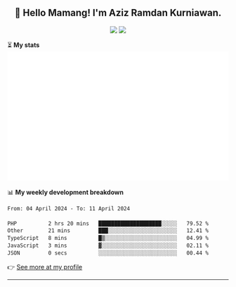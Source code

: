 <h2 align="center">👋 Hello Mamang! I'm Aziz Ramdan Kurniawan.</h2>  
<p align="center">
  <img src="https://komarev.com/ghpvc/?username=azizramdan">
  <img src="https://wakatime.com/badge/user/90056fa0-4c31-4eca-954e-2a3ac05896f9.svg">
</p>
    
⏳ **My stats**  
![](https://raw.githubusercontent.com/azizramdan/github-stats/master/generated/overview.svg#gh-dark-mode-only)

📊 **My weekly development breakdown**
<!--START_SECTION:waka-->

```txt
From: 04 April 2024 - To: 11 April 2024

PHP          2 hrs 20 mins   ████████████████████░░░░░   79.52 %
Other        21 mins         ███░░░░░░░░░░░░░░░░░░░░░░   12.41 %
TypeScript   8 mins          █▒░░░░░░░░░░░░░░░░░░░░░░░   04.99 %
JavaScript   3 mins          ▓░░░░░░░░░░░░░░░░░░░░░░░░   02.11 %
JSON         0 secs          ░░░░░░░░░░░░░░░░░░░░░░░░░   00.44 %
```

<!--END_SECTION:waka-->
👉 [See more at my profile](https://wakatime.com/@azizramdan)
***
